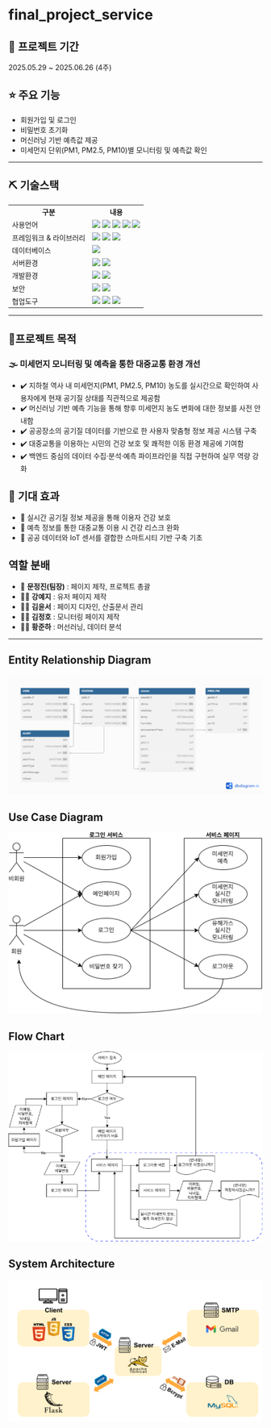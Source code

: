 # final_project_service
 ## 📅 프로젝트 기간
2025.05.29 ~ 2025.06.26 (4주)

## ⭐ 주요 기능
* 회원가입 및 로그인
* 비밀번호 초기화
* 머신러닝 기반 예측값 제공
* 미세먼지 단위(PM1, PM2.5, PM10)별 모니터링 및 예측값 확인

---
## ⛏ 기술스택
<table>
    <tr>
        <th>구분</th>
        <th>내용</th>
    </tr>
    <tr>
        <td>사용언어</td>
        <td>
            <img src="https://img.shields.io/badge/Java-007396?style=for-the-badge&logo=java&logoColor=white"/> 
            <img src="https://img.shields.io/badge/HTML5-E34F26?style=for-the-badge&logo=HTML5&logoColor=white"/>
            <img src="https://img.shields.io/badge/CSS3-1572B6?style=for-the-badge&logo=CSS3&logoColor=white"/>
            <img src="https://img.shields.io/badge/JavaScript-F7DF1E?style=for-the-badge&logo=JavaScript&logoColor=white"/>
            <img src="https://img.shields.io/badge/Python-3776AB?style=for-the-badge&logo=Python&logoColor=white"/> 
        </td>
    </tr>
    <tr>
        <td>프레임워크 & 라이브러리</td>
        <td>
            <img src="https://img.shields.io/badge/SpringBoot-6DB33F?style=for-the-badge&logo=Spring&logoColor=white"/>
            <img src="https://img.shields.io/badge/Pandas-150458?style=for-the-badge&logo=pandas&logoColor=white"/>
            <img src="https://img.shields.io/badge/BootStrap-7952B3?style=for-the-badge&logo=BootStrap&logoColor=white"/>
        </td>
    </tr>
    <tr>
        <td>데이터베이스</td>
        <td>
            <img src="https://img.shields.io/badge/MySQL-4479A1?style=for-the-badge&logo=MySQL&logoColor=white"/>
        </td>
    </tr>
    <tr>
        <td>서버환경</td>
        <td>
            <img src="https://img.shields.io/badge/Tomcat-F8DC75?style=for-the-badge&logo=apachetomcat&logoColor=black"/>
            <img src="https://img.shields.io/badge/Docker-2496ED?style=for-the-badge&logo=docker&logoColor=white"/>
        </td>
    </tr>
    <tr>
        <td>개발환경</td>
        <td>
            <img src="https://img.shields.io/badge/Eclipse-2C2255?style=for-the-badge&logo=Eclipse&logoColor=white"/> 
            <img src="https://img.shields.io/badge/Jupyter-F37626?style=for-the-badge&logo=jupyter&logoColor=white"/>
        </td>
    </tr>
    <tr>
        <td>보안</td>
        <td>
            <img src="https://img.shields.io/badge/JWT-000000?style=for-the-badge"/>
            <img src="https://img.shields.io/badge/AES-007396?style=for-the-badge&logo=security&logoColor=white"/>
        </td>
    </tr>
    <tr>
        <td>협업도구</td>
        <td>
            <img src="https://img.shields.io/badge/Git-F05032?style=for-the-badge&logo=Git&logoColor=white"/> 
            <img src="https://img.shields.io/badge/GitHub-181717?style=for-the-badge&logo=GitHub&logoColor=white"/>
            <img src="https://img.shields.io/badge/Notion-000000?style=for-the-badge&logo=Notion&logoColor=white"/>
        </td>
    </tr>
</table>

---

## 🎯프로젝트 목적

### 🌫️ 미세먼지 모니터링 및 예측을 통한 대중교통 환경 개선

- ✔️ 지하철 역사 내 미세먼지(PM1, PM2.5, PM10) 농도를 실시간으로 확인하여 사용자에게 현재 공기질 상태를 직관적으로 제공함  
- ✔️ 머신러닝 기반 예측 기능을 통해 향후 미세먼지 농도 변화에 대한 정보를 사전 안내함  
- ✔️ 공공장소의 공기질 데이터를 기반으로 한 사용자 맞춤형 정보 제공 시스템 구축  
- ✔️ 대중교통을 이용하는 시민의 건강 보호 및 쾌적한 이동 환경 제공에 기여함  
- ✔️ 백엔드 중심의 데이터 수집·분석·예측 파이프라인을 직접 구현하여 실무 역량 강화


## 🏁 기대 효과
- 🚀 실시간 공기질 정보 제공을 통해 이용자 건강 보호
- 🚀 예측 정보를 통한 대중교통 이용 시 건강 리스크 완화
- 🚀 공공 데이터와 IoT 센서를 결합한 스마트시티 기반 구축 기초
  
## 역할 분배
- 👑 **문정진(팀장)** : 페이지 제작, 프로젝트 총괄
- 👨‍💻 **강예지** : 유저 페이지 제작
- 👨‍💻 **김윤서** : 페이지 디자인, 산출문서 관리
- 👩‍💻 **김정호** : 모니터링 페이지 제작
- 👨‍💻 **황준하** : 머선러닝, 데이터 분석
  
---

## Entity Relationship Diagram
![ERD_1](Document/IMG/ERD.png)

## Use Case Diagram
![UCD](Document/IMG/UCD.png)

## Flow Chart
![UCD](Document/IMG/flowchart.png)

## System Architecture
![시스템 아키텍처 UCD](Document/IMG/System_Architecture.png)

